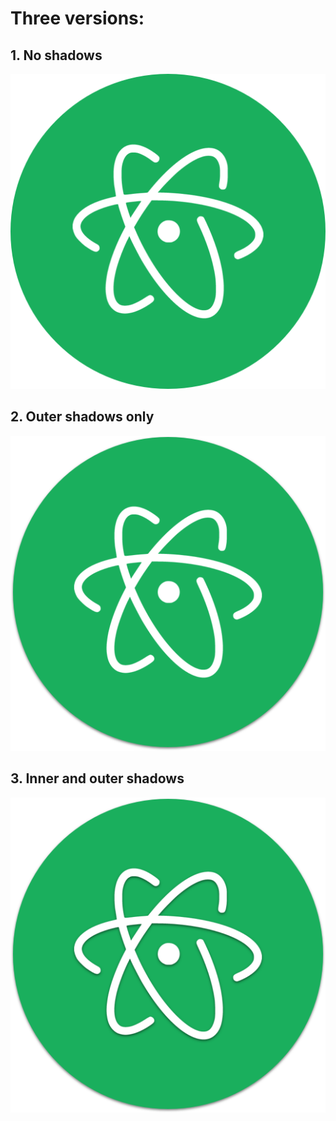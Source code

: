 # Three versions:

## 1.  No shadows

![](https://raw.githubusercontent.com/stvhwrd/icons/master/atom/no%20shadows.png)

## 2.  Outer shadows only

![](https://raw.githubusercontent.com/stvhwrd/icons/master/atom/outer%20shadow.png)

## 3.  Inner and outer shadows

![](https://raw.githubusercontent.com/stvhwrd/icons/master/atom/inner%26outer%20shadows.png)
